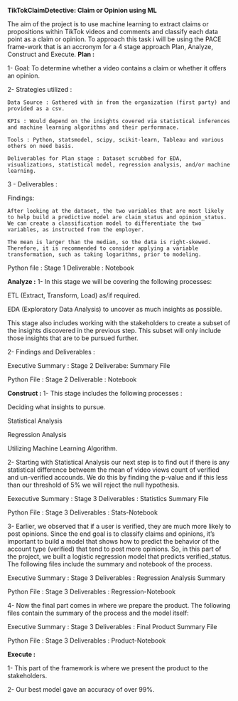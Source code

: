 **TikTokClaimDetective: Claim or Opinion using ML**

The aim of the project is to use machine learning to extract claims or propositions within TikTok videos and comments and classify each data point as a claim or opinion. To approach this task i will be using the PACE frame-work that is an accronym for a 4 stage approach Plan, Analyze, Construct and Execute.
**Plan :**

1- Goal: To determine whether a video contains a claim or whether it offers an opinion.

2- Strategies utilized :

    Data Source : Gathered with in from the organization (first party) and provided as a csv.

    KPIs : Would depend on the insights covered via statistical inferences and machine learning algorithms and their performnace.

    Tools : Python, statsmodel, scipy, scikit-learn, Tableau and various others on need basis.

    Deliverables for Plan stage : Dataset scrubbed for EDA, visualizations, statistical model, regression analysis, and/or machine learning.

3 - Deliverables :

  Findings:

    After looking at the dataset, the two variables that are most likely to help build a predictive model are claim_status and opinion_status.     We can create a classification model to differentiate the two variables, as instructed from the employer.

    The mean is larger than the median, so the data is right-skewed. Therefore, it is recommended to consider applying a variable         
    transformation, such as taking logarithms, prior to modeling.

  Python file : Stage 1 Deliverable : Notebook

**Analyze :**
1- In this stage we will be covering the following processes:

  ETL (Extract, Transform, Load) as/if required.

  EDA (Exploratory Data Analysis) to uncover as much insights as possible.

  This stage also includes working with the stakeholders to create a subset of the insights discovered in the previous step. This subset will    only include those insights that are to be pursued further.

2- Findings and Deliverables :

  Executive Summary : Stage 2 Deliverabe: Summary File

  Python File : Stage 2 Deliverable : Notebook

**Construct :**
1- This stage includes the following processes :

  Deciding what insights to pursue.

  Statistical Analysis

  Regression Analysis

  Utilizing Machine Learning Algorithm.

2- Starting with Statistical Analysis our next step is to find out if there is any statistical difference betweem the mean of video views count of verified and un-verified accounds. We do this by finding the p-value and if this less than our threshold of 5% we will reject the null hypothesis.

  Eexecutive Summary : Stage 3 Deliverables : Statistics Summary File

  Python File : Stage 3 Deliverables : Stats-Notebook

3- Earlier, we observed that if a user is verified, they are much more likely to post opinions. Since the end goal is to classify claims and opinions, it’s important to build a model that shows how to predict the behavior of the account type (verified) that tend to post more opinions. So, in this part of the project, we built a logistic regression model that predicts verified_status. The following files include the summary and notebook of the process.

  Executive Summary : Stage 3 Deliverables : Regression Analysis Summary
  
  Python File : Stage 3 Deliverables : Regression-Notebook

4- Now the final part comes in where we prepare the product. The following files contain the summary of the process and the model itself:

  Executive Summary : Stage 3 Deliverables : Final Product Summary File

  Python File : Stage 3 Deliverables : Product-Notebook

**Execute :**

1- This part of the framework is where we present the product to the stakeholders.

2- Our best model gave an accuracy of over 99%.
